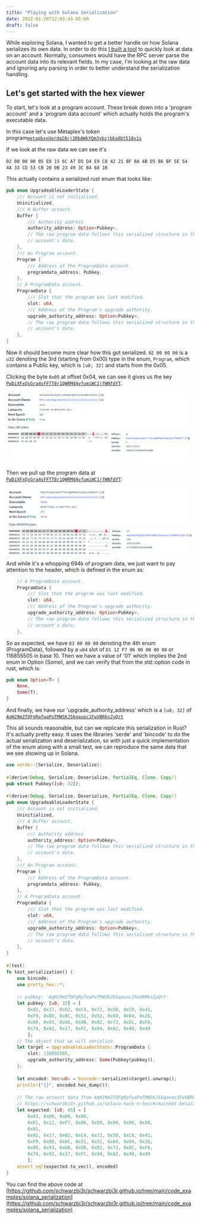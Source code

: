 ```yaml
---
title: "Playing with Solana Serialization"
date: 2022-01-26T12:03:43-05:00
draft: false
---
```


While exploring Solana, I wanted to get a better handle on how Solana serializes its own data. In order to do this [I built a tool](https://schwarzbi3r.github.io/solana-hack-n-hex) to quickly look at data on an account. Normally, consumers would have the RPC server parse the account data into its relevant fields. In my case, I'm looking at the raw data and ignoring any parsing in order to better understand the serialization handling.

## Let's get started with the hex viewer

To start, let's look at a program account. These break down into a 'program account' and a 'program data account' which actually holds the program's executable data.

In this case let's use Metaplex's token program[`metaqbxxUerdq28cj1RbAWkYQm3ybzjb6a8bt518x1s`](https://schwarzbi3r.github.io/solana-hack-n-hex/#/mainnet-beta/account/metaqbxxUerdq28cj1RbAWkYQm3ybzjb6a8bt518x1s)

If we look at the raw data we can see it's

`02 00 00 00 05 E0 15 6C A7 D5 D4 E9 C8 42 21 BF 8A 4B D5 B6 BF 5E 54 4A 33 CD 53 CB 20 0B 23 49 3C B4 68 10`

This actually contains a serialized rust enum that looks like:

```rust
pub enum UpgradeableLoaderState {
    /// Account is not initialized.
    Uninitialized,
    /// A Buffer account.
    Buffer {
        /// Authority address
        authority_address: Option<Pubkey>,
        // The raw program data follows this serialized structure in the
        // account's data.
    },
    /// An Program account.
    Program {
        /// Address of the ProgramData account.
        programdata_address: Pubkey,
    },
    // A ProgramData account.
    ProgramData {
        /// Slot that the program was last modified.
        slot: u64,
        /// Address of the Program's upgrade authority.
        upgrade_authority_address: Option<Pubkey>,
        // The raw program data follows this serialized structure in the
        // account's data.
    },
}
```

Now it should become more clear how this got serialized. `02 00 00 00` is a `u32` denoting the 3rd (starting from 0x00) type in the enum, `Program`, which contains a Public key, which is `[u8; 32]` and starts from the 0x05.

Clicking the byte `0x05` at offset 0x04, we can see it gives us the key [`PwDiXFxQsGra4sFFTT8r1QWRMd4vfumiWC1jfWNfdYT`](https://schwarzbi3r.github.io/solana-hack-n-hex/#/mainnet-beta/account/PwDiXFxQsGra4sFFTT8r1QWRMd4vfumiWC1jfWNfdYT).

![bpf-loader-program](/2022-01-26-solana-serialization/bpf-loader-program-hex.png)

Then we pull up the program data at [`PwDiXFxQsGra4sFFTT8r1QWRMd4vfumiWC1jfWNfdYT`](https://schwarzbi3r.github.io/solana-hack-n-hex/#/mainnet-beta/account/PwDiXFxQsGra4sFFTT8r1QWRMd4vfumiWC1jfWNfdYT):


![bpf-loader-program-data](/2022-01-26-solana-serialization/bpf-loader-program-data-hex.png)

And while it's a whopping 694k of program data, we just want to pay attention to the header, which is defined in the enum as:

```rust
    // A ProgramData account.
    ProgramData {
        /// Slot that the program was last modified.
        slot: u64,
        /// Address of the Program's upgrade authority.
        upgrade_authority_address: Option<Pubkey>,
        // The raw program data follows this serialized structure in the
        // account's data.
    },
```


So as expected, we have `03 00 00 00` denoting the 4th enum (ProgramData), followed by a `u64` slot of `D1 12 F7 06 00 00 00 00` or 116855505 in base 10. Then we have a value of '01' which implies the 2nd enum in Option (Some), and we can verify that from the std::option code in rust, which is:

```rust
pub enum Option<T> {
    None,
    Some(T),
}
```

And finally, we have our 'upgrade_authority_address' which is a `[u8; 32]` of [`AqH29mZfQFgRpfwaPoTMWSKJ5kqauoc1FwVBRksZyQrt`](https://schwarzbi3r.github.io/solana-hack-n-hex/#/mainnet-beta/account/AqH29mZfQFgRpfwaPoTMWSKJ5kqauoc1FwVBRksZyQrt)

This all sounds reasonable, but can we replicate this serialization in Rust? It's actually pretty easy. It uses the libraries 'serde' and 'bincode' to do the actual serialization and deserialization, so with just a quick implementation of the enum along with a small test, we can reproduce the same data that we see showing up in Solana.

```rust
use serde::{Serialize, Deserialize};

#[derive(Debug, Serialize, Deserialize, PartialEq, Clone, Copy)]
pub struct Pubkey([u8; 32]);

#[derive(Debug, Serialize, Deserialize, PartialEq, Clone, Copy)]
pub enum UpgradeableLoaderState {
    /// Account is not initialized.
    Uninitialized,
    /// A Buffer account.
    Buffer {
        /// Authority address
        authority_address: Option<Pubkey>,
        // The raw program data follows this serialized structure in the
        // account's data.
    },
    /// An Program account.
    Program {
        /// Address of the ProgramData account.
        programdata_address: Pubkey,
    },
    // A ProgramData account.
    ProgramData {
        /// Slot that the program was last modified.
        slot: u64,
        /// Address of the Program's upgrade authority.
        upgrade_authority_address: Option<Pubkey>,
        // The raw program data follows this serialized structure in the
        // account's data.
    },
}

#[test]
fn test_serialization() {
    use bincode;
    use pretty_hex::*;

    // pubkey: 'AqH29mZfQFgRpfwaPoTMWSKJ5kqauoc1FwVBRksZyQrt'
    let pubkey: [u8; 32] = [
        0x92, 0x17, 0x02, 0xC4, 0x72, 0x5D, 0xC0, 0x41,
        0xF9, 0xDD, 0x8C, 0x51, 0x52, 0x60, 0x04, 0x26,
        0x00, 0x93, 0x0A, 0x0B, 0x02, 0x73, 0xDC, 0xFA,
        0x74, 0x92, 0x17, 0xFC, 0x94, 0xA2, 0x40, 0x49
        ];
    // The object that we will serialize.
    let target = UpgradeableLoaderState::ProgramData {
        slot: 116855505,
        upgrade_authority_address: Some(Pubkey(pubkey)),
    };

    let encoded: Vec<u8> = bincode::serialize(&target).unwrap();
    println!("{}", encoded.hex_dump());

    // The raw account data from AqH29mZfQFgRpfwaPoTMWSKJ5kqauoc1FwVBRksZyQrt
    // https://schwarzbi3r.github.io/solana-hack-n-hex/#/mainnet-beta/account/PwDiXFxQsGra4sFFTT8r1QWRMd4vfumiWC1jfWNfdYT
    let expected: [u8; 45] = [
        0x03, 0x00, 0x00, 0x00,
        0xD1, 0x12, 0xF7, 0x06, 0x00, 0x00, 0x00, 0x00,
        0x01,
        0x92, 0x17, 0x02, 0xC4, 0x72, 0x5D, 0xC0, 0x41,
        0xF9, 0xDD, 0x8C, 0x51, 0x52, 0x60, 0x04, 0x26,
        0x00, 0x93, 0x0A, 0x0B, 0x02, 0x73, 0xDC, 0xFA,
        0x74, 0x92, 0x17, 0xFC, 0x94, 0xA2, 0x40, 0x49
        ];
    assert_eq!(expected.to_vec(), encoded)
}
```

You can find the above code at [https://github.com/schwarzbi3r/schwarzbi3r.github.io/tree/main/code_examples/solana_serialization](https://github.com/schwarzbi3r/schwarzbi3r.github.io/tree/main/code_examples/solana_serialization)